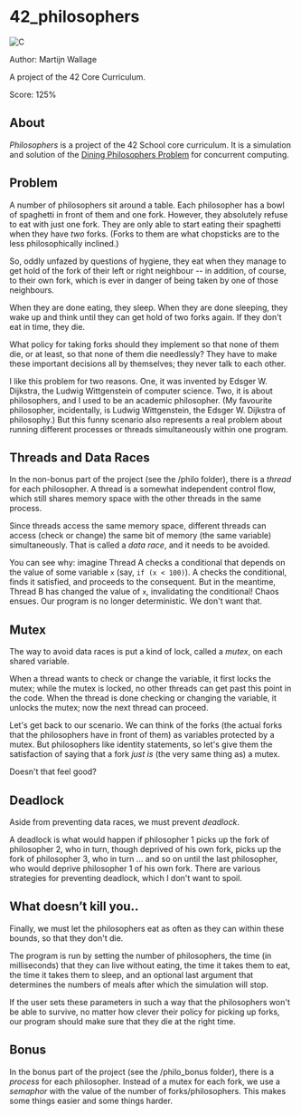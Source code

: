 # 42_philosophers

![C](https://img.shields.io/badge/c-%2300599C.svg?style=for-the-badge&logo=c&logoColor=white)

Author: Martijn Wallage

A project of the 42 Core Curriculum.

Score: 125%

## About

*Philosophers* is a project of the 42 School core curriculum. It is a simulation and solution of the <a href="https://en.wikipedia.org/wiki/Dining_philosophers_problem" target="_blank">Dining Philosophers Problem</a> for concurrent computing.

## Problem

A number of philosophers sit around a table. Each philosopher has a bowl of spaghetti in front of them and one fork.
However, they absolutely refuse to eat with just one fork.
They are only able to start eating their spaghetti when they have *two* forks.
(Forks to them are what chopsticks are to the less philosophically inclined.)

So, oddly unfazed by questions of hygiene, they eat when they manage to get hold of the fork of their left or right neighbour -- in addition, of course, to their own fork, which is ever in danger of being taken by one of those neighbours.

When they are done eating, they sleep. When they are done sleeping, they wake up and think until they can get hold of two forks again.
If they don't eat in time, they die.

What policy for taking forks should they implement so that none of them die, or at least, so that none of them die needlessly?
They have to make these important decisions all by themselves; they never talk to each other.

I like this problem for two reasons. 
One, it was invented by Edsger W. Dijkstra, the Ludwig Wittgenstein of computer science. 
Two, it is about philosophers, and I used to be an academic philosopher. 
(My favourite philosopher, incidentally, is Ludwig Wittgenstein, the Edsger W. Dijkstra of philosophy.)
But this funny scenario also represents a real problem about running different processes or threads simultaneously within one program.

## Threads and Data Races

In the non-bonus part of the project (see the /philo folder), there is a *thread* for each philosopher. 
A thread is a somewhat independent control flow, which still shares memory space with the other threads in the same process.

Since threads access the same memory space, different threads can access (check or change) the same bit of memory (the same variable) simultaneously.
That is called a *data race*, and it needs to be avoided.

You can see why: imagine Thread A checks a conditional that depends on the value of some variable `x` (say, `if (x < 100)`).
A checks the conditional, finds it satisfied, and proceeds to the consequent.
But in the meantime, Thread B has changed the value of `x`, invalidating the conditional!
Chaos ensues.
Our program is no longer deterministic.
We don't want that.

## Mutex

The way to avoid data races is put a kind of lock, called a *mutex*, on each shared variable.

When a thread wants to check or change the variable, it first locks the mutex; while the mutex is locked, no other threads can get past this point in the code.
When the thread is done checking or changing the variable, it unlocks the mutex; now the next thread can proceed.

Let's get back to our scenario.
We can think of the forks (the actual forks that the philosophers have in front of them) as variables protected by a mutex.
But philosophers like identity statements, so let's give them the satisfaction of saying that a fork *just is* (the very same thing as) a mutex.

Doesn't that feel good?

## Deadlock

Aside from preventing data races, we must prevent *deadlock*.

A deadlock is what would happen if philosopher 1 picks up the fork of philosopher 2, who in turn, though deprived of his own fork, picks up the fork of philosopher 3, who in turn ... and so on until the last philosopher, who would deprive philosopher 1 of his own fork.
There are various strategies for preventing deadlock, which I don't want to spoil.

## What doesn’t kill you..

Finally, we must let the philosophers eat as often as they can within these bounds, so that they don't die.

The program is run by setting the number of philosophers, the time (in milliseconds) that they can live without eating, the time it takes them to eat, the time it takes them to sleep, and an optional last argument that determines the numbers of meals after which the simulation will stop.

If the user sets these parameters in such a way that the philosophers won't be able to survive, no matter how clever their policy for picking up forks, our program should make sure that they die at the right time.

## Bonus

In the bonus part of the project (see the /philo_bonus folder), there is a *process* for each philosopher.
Instead of a mutex for each fork, we use a *semaphor* with the value of the number of forks/philosophers.
This makes some things easier and some things harder.

